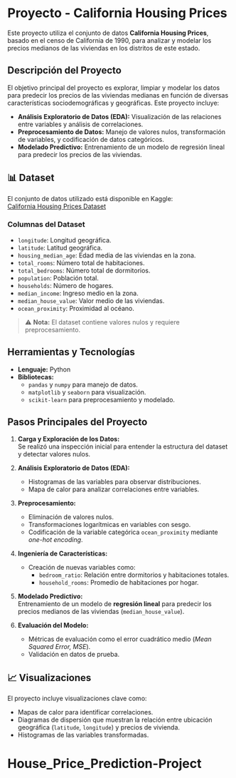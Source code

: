 # Proyecto - California Housing Prices

Este proyecto utiliza el conjunto de datos **California Housing Prices**, basado en el censo de California de 1990, para analizar y modelar los precios medianos de las viviendas en los distritos de este estado.

## Descripción del Proyecto

El objetivo principal del proyecto es explorar, limpiar y modelar los datos para predecir los precios de las viviendas medianas en función de diversas características sociodemográficas y geográficas. Este proyecto incluye:

- **Análisis Exploratorio de Datos (EDA):** Visualización de las relaciones entre variables y análisis de correlaciones.
- **Preprocesamiento de Datos:** Manejo de valores nulos, transformación de variables, y codificación de datos categóricos.
- **Modelado Predictivo:** Entrenamiento de un modelo de regresión lineal para predecir los precios de las viviendas.

## 📊 Dataset

El conjunto de datos utilizado está disponible en Kaggle:  
[California Housing Prices Dataset](https://www.kaggle.com/datasets/camnugent/california-housing-prices)

### Columnas del Dataset

- `longitude`: Longitud geográfica.
- `latitude`: Latitud geográfica.
- `housing_median_age`: Edad media de las viviendas en la zona.
- `total_rooms`: Número total de habitaciones.
- `total_bedrooms`: Número total de dormitorios.
- `population`: Población total.
- `households`: Número de hogares.
- `median_income`: Ingreso medio en la zona.
- `median_house_value`: Valor medio de las viviendas.
- `ocean_proximity`: Proximidad al océano.

> ⚠️ **Nota:** El dataset contiene valores nulos y requiere preprocesamiento.

## Herramientas y Tecnologías

- **Lenguaje:** Python  
- **Bibliotecas:**
  - `pandas` y `numpy` para manejo de datos.
  - `matplotlib` y `seaborn` para visualización.
  - `scikit-learn` para preprocesamiento y modelado.

## Pasos Principales del Proyecto

1. **Carga y Exploración de los Datos:**  
   Se realizó una inspección inicial para entender la estructura del dataset y detectar valores nulos.

2. **Análisis Exploratorio de Datos (EDA):**  
   - Histogramas de las variables para observar distribuciones.
   - Mapa de calor para analizar correlaciones entre variables.

3. **Preprocesamiento:**  
   - Eliminación de valores nulos.
   - Transformaciones logarítmicas en variables con sesgo.
   - Codificación de la variable categórica `ocean_proximity` mediante *one-hot encoding*.

4. **Ingeniería de Características:**  
   - Creación de nuevas variables como:
     - `bedroom_ratio`: Relación entre dormitorios y habitaciones totales.
     - `household_rooms`: Promedio de habitaciones por hogar.

5. **Modelado Predictivo:**  
   Entrenamiento de un modelo de **regresión lineal** para predecir los precios medianos de las viviendas (`median_house_value`).

6. **Evaluación del Modelo:**  
   - Métricas de evaluación como el error cuadrático medio (*Mean Squared Error, MSE*).
   - Validación en datos de prueba.

## 📈 Visualizaciones

El proyecto incluye visualizaciones clave como:

- Mapas de calor para identificar correlaciones.
- Diagramas de dispersión que muestran la relación entre ubicación geográfica (`latitude`, `longitude`) y precios de vivienda.
- Histogramas de las variables transformadas.

# House_Price_Prediction-Project
